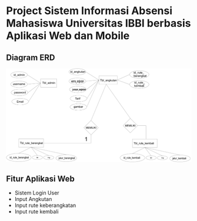 # Project Sistem Informasi Absensi Mahasiswa Universitas IBBI berbasis Aplikasi Web dan Mobile

## Diagram ERD
![Diagram ERD](ERD.jpg)

## Fitur Aplikasi Web
* Sistem Login User
* Input Angkutan
* Input rute keberangkatan
* Input rute kembali

